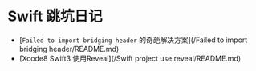 # Swift 跳坑日记

+ [`Failed to import bridging header` 的奇葩解决方案](/Failed to import bridging header/README.md)
+ [Xcode8 Swift3 使用Reveal](/Swift project use reveal/README.md)
